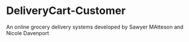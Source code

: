 # DeliveryCart-Customer
An online grocery delivery systems developed by Sawyer MAtteson and Nicole Davenport
